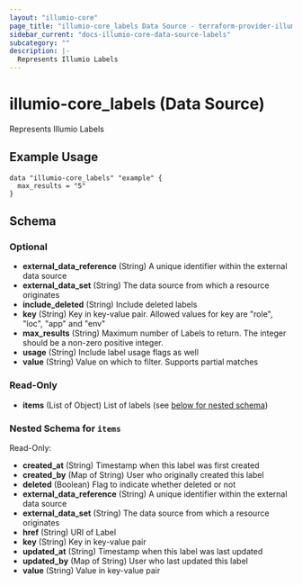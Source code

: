 ```yaml
---
layout: "illumio-core"
page_title: "illumio-core_labels Data Source - terraform-provider-illumio-core"
sidebar_current: "docs-illumio-core-data-source-labels"
subcategory: ""
description: |-
  Represents Illumio Labels
---
```


# illumio-core_labels (Data Source)

Represents Illumio Labels

Example Usage
------------

```hcl
data "illumio-core_labels" "example" {
  max_results = "5"
}
```

## Schema

### Optional

- **external_data_reference** (String) A unique identifier within the external data source
- **external_data_set** (String) The data source from which a resource originates
- **include_deleted** (String) Include deleted labels
- **key** (String) Key in key-value pair. Allowed values for key are "role", "loc", "app" and "env"
- **max_results** (String) Maximum number of Labels to return. The integer should be a non-zero positive integer. 
- **usage** (String) Include label usage flags as well
- **value** (String) Value on which to filter. Supports partial matches

### Read-Only

- **items** (List of Object) List of labels (see [below for nested schema](#nestedatt--items))

<a id="nestedatt--items"></a>
### Nested Schema for `items`

Read-Only:

- **created_at** (String) Timestamp when this label was first created
- **created_by** (Map of String) User who originally created this label
- **deleted** (Boolean) Flag to indicate whether deleted or not
- **external_data_reference** (String) A unique identifier within the external data source
- **external_data_set** (String) The data source from which a resource originates
- **href** (String) URI of Label
- **key** (String) Key in key-value pair
- **updated_at** (String) Timestamp when this label was last updated
- **updated_by** (Map of String) User who last updated this label
- **value** (String) Value in key-value pair


